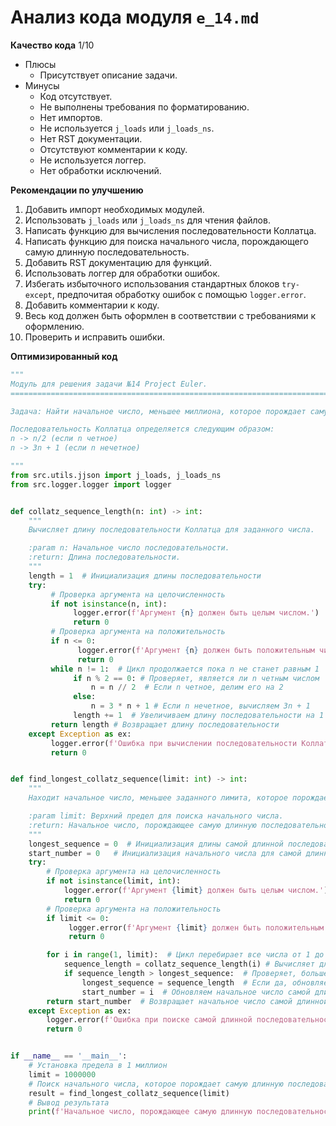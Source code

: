 # Анализ кода модуля `e_14.md`

**Качество кода**
1/10
- Плюсы
    - Присутствует описание задачи.
- Минусы
    - Код отсутствует.
    - Не выполнены требования по форматированию.
    - Нет импортов.
    - Не используется `j_loads` или `j_loads_ns`.
    - Нет RST документации.
    - Отсутствуют комментарии к коду.
    - Не используется логгер.
    - Нет обработки исключений.

**Рекомендации по улучшению**

1.  Добавить импорт необходимых модулей.
2.  Использовать `j_loads` или `j_loads_ns` для чтения файлов.
3.  Написать функцию для вычисления последовательности Коллатца.
4.  Написать функцию для поиска начального числа, порождающего самую длинную последовательность.
5.  Добавить RST документацию для функций.
6.  Использовать логгер для обработки ошибок.
7.  Избегать избыточного использования стандартных блоков `try-except`, предпочитая обработку ошибок с помощью `logger.error`.
8.  Добавить комментарии к коду.
9.  Весь код должен быть оформлен в соответствии с требованиями к оформлению.
10. Проверить и исправить ошибки.

**Оптимизированный код**

```python
"""
Модуль для решения задачи №14 Project Euler.
=========================================================================================

Задача: Найти начальное число, меньшее миллиона, которое порождает самую длинную последовательность Коллатца.

Последовательность Коллатца определяется следующим образом:
n -> n/2 (если n четное)
n -> 3n + 1 (если n нечетное)

"""
from src.utils.jjson import j_loads, j_loads_ns
from src.logger.logger import logger


def collatz_sequence_length(n: int) -> int:
    """
    Вычисляет длину последовательности Коллатца для заданного числа.

    :param n: Начальное число последовательности.
    :return: Длина последовательности.
    """
    length = 1  # Инициализация длины последовательности
    try:
         # Проверка аргумента на целочисленность
         if not isinstance(n, int):
              logger.error(f'Аргумент {n} должен быть целым числом.')
              return 0
         # Проверка аргумента на положительность
         if n <= 0:
               logger.error(f'Аргумент {n} должен быть положительным числом.')
               return 0
         while n != 1:  # Цикл продолжается пока n не станет равным 1
              if n % 2 == 0: # Проверяет, является ли n четным числом
                  n = n // 2  # Если n четное, делим его на 2
              else:
                  n = 3 * n + 1 # Если n нечетное, вычисляем 3n + 1
              length += 1  # Увеличиваем длину последовательности на 1
         return length # Возвращает длину последовательности
    except Exception as ex:
         logger.error(f'Ошибка при вычислении последовательности Коллатца для n = {n}.', exc_info=ex)
         return 0


def find_longest_collatz_sequence(limit: int) -> int:
    """
    Находит начальное число, меньшее заданного лимита, которое порождает самую длинную последовательность Коллатца.

    :param limit: Верхний предел для поиска начального числа.
    :return: Начальное число, порождающее самую длинную последовательность.
    """
    longest_sequence = 0  # Инициализация длины самой длинной последовательности
    start_number = 0   # Инициализация начального числа для самой длинной последовательности
    try:
        # Проверка аргумента на целочисленность
        if not isinstance(limit, int):
            logger.error(f'Аргумент {limit} должен быть целым числом.')
            return 0
        # Проверка аргумента на положительность
        if limit <= 0:
             logger.error(f'Аргумент {limit} должен быть положительным числом.')
             return 0

        for i in range(1, limit):  # Цикл перебирает все числа от 1 до limit
            sequence_length = collatz_sequence_length(i) # Вычисляет длину последовательности для текущего числа i
            if sequence_length > longest_sequence:  # Проверяет, больше ли текущая длина, чем предыдущая самая длинная
                longest_sequence = sequence_length  # Если да, обновляем самую длинную длину
                start_number = i  # Обновляем начальное число самой длинной последовательности
        return start_number  # Возвращает начальное число самой длинной последовательности
    except Exception as ex:
        logger.error(f'Ошибка при поиске самой длинной последовательности Коллатца до {limit}.', exc_info=ex)
        return 0


if __name__ == '__main__':
    # Установка предела в 1 миллион
    limit = 1000000
    # Поиск начального числа, которое порождает самую длинную последовательность Коллатца
    result = find_longest_collatz_sequence(limit)
    # Вывод результата
    print(f'Начальное число, порождающее самую длинную последовательность Коллатца до {limit}: {result}')
```